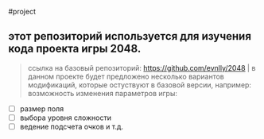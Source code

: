 #project

## этот репозиторий используется для изучения кода проекта игры 2048.

> ссылка на базовый репозиторий: https://github.com/evnlly/2048
|
в данном проекте будет предложено несколько вариантов модификаций, которые остуствуют в базовой версии, например: возможность изменения параметров игры:

- [ ] размер поля
- [ ] выбора уровня сложности
- [ ] ведение подсчета очков и т.д.
